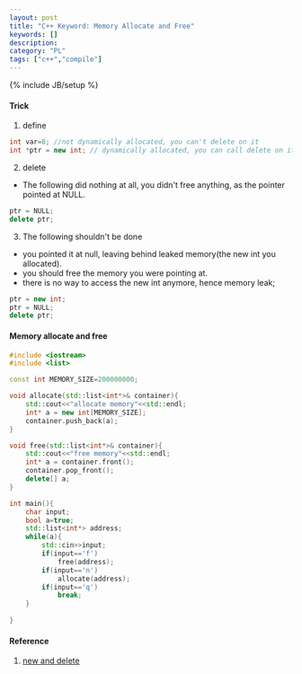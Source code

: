 ```yaml
---
layout: post
title: "C++ Keyword: Memory Allocate and Free"
keywords: []
description: 
category: "PL"
tags: ["c++","compile"]
---
```

{% include JB/setup %}

#### Trick

1. define
```cpp
int var=8; //not dynamically allocated, you can't delete on it
int *ptr = new int; // dynamically allocated, you can call delete on it
```

2. delete
- The following did nothing at all, you didn't free anything, as the pointer
  pointed at NULL.
```cpp
ptr = NULL;
delete ptr;
```

3. The following shouldn't be done
- you pointed it at null, leaving behind leaked memory(the new int you allocated).
- you should free the memory you were pointing at.
- there is no way to access the new int anymore, hence memory leak;

```cpp
ptr = new int;
ptr = NULL;
delete ptr;
```





#### Memory allocate and free

```cpp
#include <iostream>
#include <list>

const int MEMORY_SIZE=200000000;

void allocate(std::list<int*>& container){
	std::cout<<"allocate memory"<<std::endl;
	int* a = new int[MEMORY_SIZE];
	container.push_back(a);
}

void free(std::list<int*>& container){
	std::cout<<"free memory"<<std::endl;
	int* a = container.front();
	container.pop_front();
	delete[] a;
}

int main(){
	char input;
	bool a=true;
	std::list<int*> address;
	while(a){
		std::cin>>input;
		if(input=='f')
			free(address);
		if(input=='n')
			allocate(address);
		if(input=='q')
			break;
	}
	 
}
```

#### Reference
1. [new and delete](https://stackoverflow.com/questions/13223399/deleting-a-pointer-in-c)

